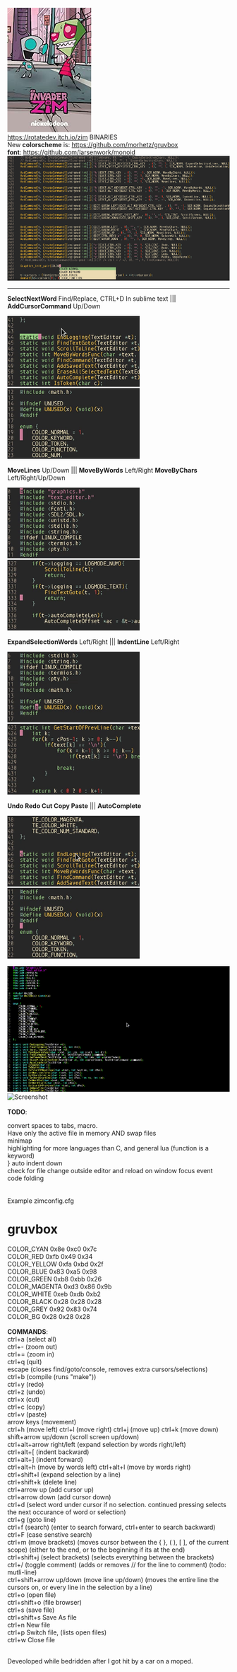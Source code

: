 ![Screenshot](Screenshots/thoth.bmp)<br>
https://rotatedev.itch.io/zim BINARIES<br>
New <b>colorscheme</b> is: https://github.com/morhetz/gruvbox<br>
<b>font</b>: https://github.com/larsenwork/monoid<br>
![Screenshot](Screenshots/Screenshot.png)
<br><hr>
    <b>SelectNextWord</b> Find/Replace, CTRL+D In sublime text ||| <b>AddCursorCommand</b> Up/Down<br>
    <p>![Screenshot](Screenshots/selectcursors.gif) ![Screenshot](Screenshots/cursors.gif)<br></p>
    <b>MoveLines</b> Up/Down ||| <b>MoveByWords</b> Left/Right <b>MoveByChars</b> Left/Right/Up/Down<br>
    <p>![Screenshot](Screenshots/movelines.gif)  ![Screenshot](Screenshots/navigation.gif)<br></p>
    <b>ExpandSelectionWords</b> Left/Right ||| <b>IndentLine</b> Left/Right<br>
    <p>![Screenshot](Screenshots/selections.gif) ![Screenshot](Screenshots/indenting.gif)<br></p>
    <b>Undo Redo Cut Copy Paste</b>  ||| <b>AutoComplete</b><br>
    <p>![Screenshot](Screenshots/undo.gif) ![Screenshot](Screenshots/autocomplete.gif)<br></p>
    
    
    
![Screenshot](Screenshots/Screenshot.gif)<br>
![Screenshot](Screenshots/lib.gif)<br><br>
<b>TODO</b>:<br>

convert spaces to tabs, macro. <br>
Have only the active file in memory AND swap files<br>
minimap<br>
highlighting for more languages than C, and general lua (function is a keyword)<br>
} auto indent down <br>
check for file change outside editor and reload on window focus event<br>
code folding<br>
<br>
<br>
Example zimconfig.cfg</b><br>
# gruvbox <br>
COLOR_CYAN 0x8e 0xc0 0x7c<br>
COLOR_RED 0xfb 0x49 0x34<br>
COLOR_YELLOW 0xfa 0xbd 0x2f<br>
COLOR_BLUE 0x83 0xa5 0x98<br>
COLOR_GREEN 0xb8 0xbb 0x26<br>
COLOR_MAGENTA 0xd3 0x86 0x9b<br>
COLOR_WHITE 0xeb 0xdb 0xb2<br>
COLOR_BLACK 0x28 0x28 0x28<br>
COLOR_GREY 0x92 0x83 0x74<br>
COLOR_BG 0x28 0x28 0x28<br><br>
<b>COMMANDS</b>:<br>
ctrl+a (select all)<br>
ctrl+- (zoom out)<br>
ctrl+= (zoom in)<br>
ctrl+q (quit)<br>
escape (closes find/goto/console, removes extra cursors/selections)<br>
ctrl+b (compile (runs "make"))<br>
ctrl+y (redo)<br>
ctrl+z (undo)<br>
ctrl+x (cut)<br>
ctrl+c (copy)<br>
ctrl+v (paste)<br>
arrow keys (movement)<br>
ctrl+h (move left) ctrl+l (move right) ctrl+j (move up) ctrl+k (move down)<br>
shift+arrow up/down (scroll screen up/down)<br>
ctrl+alt+arrow right/left (expand selection by words right/left)<br>
ctrl+alt+[ (indent backward) <br>
ctrl+alt+] (indent forward) <br>
ctrl+alt+h (move by words left) ctrl+alt+l (move by words right)<br>
ctrl+shift+l (expand selection by a line)<br>
ctrl+shift+k (delete line)<br>
ctrl+arrow up (add cursor up)<br>
ctrl+arrow down (add cursor down)<br>
ctrl+d (select word under cursor if no selection. continued pressing selects the next occurance of word or selection)<br>
ctrl+g (goto line)<br>
ctrl+f (search) (enter to search forward, ctrl+enter to search backward)<br>
ctrl+F (case senstive search)<br>
ctrl+m (move brackets) (moves cursor between the { }, ( ), [ ], of the current scope) (either to the end, or to the beginning if its at the end)<br>
ctrl+shift+j (select brackets) (selects everything between the brackets)<br>
ctrl+/ (toggle comment) (adds or removes // for the line to comment) (todo: mutli-line)<br>
ctrl+shift+arrow up/down (move line up/down) (moves the entire line the cursors on, or every line in the selection by a line)<br>
ctrl+o (open file)<br>
ctrl+shift+o (file browser)<br>
ctrl+s (save file)<br>
ctrl+shift+s Save As file<br>
ctrl+n New file <br>
ctrl+p Switch file, (lists open files)<br>
ctrl+w Close file<br>

<br>
Deveoloped while bedridden after I got hit by a car on a moped.<br>

